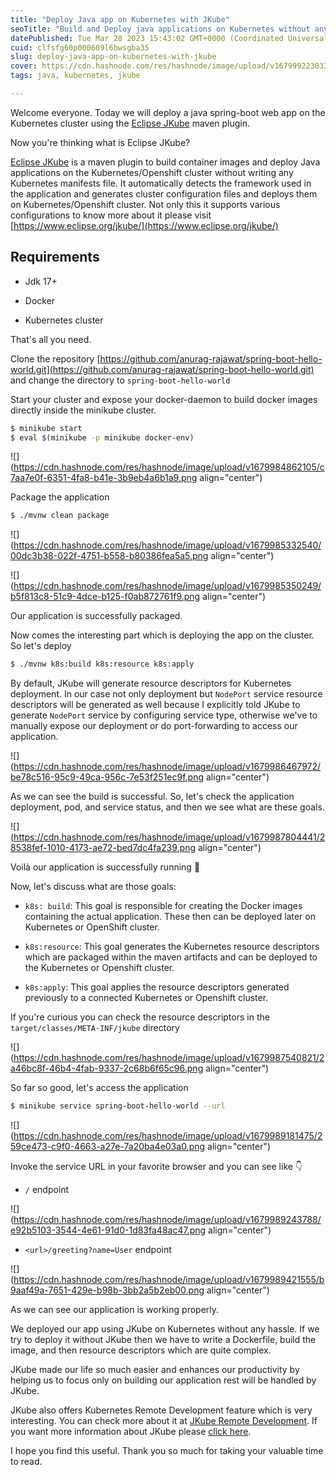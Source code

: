 ```yaml
---
title: "Deploy Java app on Kubernetes with JKube"
seoTitle: "Build and Deploy java applications on Kubernetes without any hassle"
datePublished: Tue Mar 28 2023 15:43:02 GMT+0000 (Coordinated Universal Time)
cuid: clfsfg60p000609l6bwsgba35
slug: deploy-java-app-on-kubernetes-with-jkube
cover: https://cdn.hashnode.com/res/hashnode/image/upload/v1679992230338/311eeeba-8c18-4c36-99d3-1f152abe2e27.png
tags: java, kubernetes, jkube

---
```


Welcome everyone. Today we will deploy a java spring-boot web app on the Kubernetes cluster using the [Eclipse JKube](https://github.com/eclipse/jkube) maven plugin.

Now you're thinking what is Eclipse JKube?

[Eclipse JKube](https://github.com/eclipse/jkube) is a maven plugin to build container images and deploy Java applications on the Kubernetes/Openshift cluster without writing any Kubernetes manifests file. It automatically detects the framework used in the application and generates cluster configuration files and deploys them on Kubernetes/Openshift cluster. Not only this it supports various configurations to know more about it please visit [https://www.eclipse.org/jkube/](https://www.eclipse.org/jkube/)

## Requirements

* Jdk 17+
    
* Docker
    
* Kubernetes cluster
    

That's all you need.

Clone the repository [https://github.com/anurag-rajawat/spring-boot-hello-world.git](https://github.com/anurag-rajawat/spring-boot-hello-world.git) and change the directory to `spring-boot-hello-world`

Start your cluster and expose your docker-daemon to build docker images directly inside the minikube cluster.

```bash
$ minikube start
$ eval $(minikube -p minikube docker-env)
```

![](https://cdn.hashnode.com/res/hashnode/image/upload/v1679984862105/c7aa7e0f-6351-4fa8-b41e-3b9eb4a6b1a9.png align="center")

Package the application

```bash
$ ./mvnw clean package
```

![](https://cdn.hashnode.com/res/hashnode/image/upload/v1679985332540/00dc3b38-022f-4751-b558-b80386fea5a5.png align="center")

![](https://cdn.hashnode.com/res/hashnode/image/upload/v1679985350249/b5f813c8-51c9-4dce-b125-f0ab872761f9.png align="center")

Our application is successfully packaged.

Now comes the interesting part which is deploying the app on the cluster. So let's deploy

```bash
$ ./mvnw k8s:build k8s:resource k8s:apply
```

By default, JKube will generate resource descriptors for Kubernetes deployment. In our case not only deployment but `NodePort` service resource descriptors will be generated as well because I explicitly told JKube to generate `NodePort` service by configuring service type, otherwise we've to manually expose our deployment or do port-forwarding to access our application.

![](https://cdn.hashnode.com/res/hashnode/image/upload/v1679986467972/be78c516-95c9-49ca-956c-7e53f251ec9f.png align="center")

As we can see the build is successful. So, let's check the application deployment, pod, and service status, and then we see what are these goals.

![](https://cdn.hashnode.com/res/hashnode/image/upload/v1679987804441/28538fef-1010-4173-ae72-bed7dc4fa239.png align="center")

Voilà our application is successfully running 🥳

Now, let's discuss what are those goals:

* `k8s: build`: This goal is responsible for creating the Docker images containing the actual application. These then can be deployed later on Kubernetes or OpenShift cluster.
    
* `k8s:resource`: This goal generates the Kubernetes resource descriptors which are packaged within the maven artifacts and can be deployed to the Kubernetes or Openshift cluster.
    
* `k8s:apply`: This goal applies the resource descriptors generated previously to a connected Kubernetes or Openshift cluster.
    

If you're curious you can check the resource descriptors in the `target/classes/META-INF/jkube` directory

![](https://cdn.hashnode.com/res/hashnode/image/upload/v1679987540821/2a46bc8f-46b4-4fab-9337-2c68b6f65c96.png align="center")

So far so good, let's access the application

```bash
$ minikube service spring-boot-hello-world --url
```

![](https://cdn.hashnode.com/res/hashnode/image/upload/v1679989181475/259ce473-c9f0-4663-a27e-7a20ba4e03a0.png align="center")

Invoke the service URL in your favorite browser and you can see like 👇

* `/` endpoint
    

![](https://cdn.hashnode.com/res/hashnode/image/upload/v1679989243788/e92b5103-3544-4e61-91d0-1d83fa48ac47.png align="center")

* `<url>/greeting?name=User` endpoint
    

![](https://cdn.hashnode.com/res/hashnode/image/upload/v1679989421555/b9aaf49a-7651-429e-b98b-3bb2a5b2eb00.png align="center")

As we can see our application is working properly.

We deployed our app using JKube on Kubernetes without any hassle. If we try to deploy it without JKube then we have to write a Dockerfile, build the image, and then resource descriptors which are quite complex.

JKube made our life so much easier and enhances our productivity by helping us to focus only on building our application rest will be handled by JKube.

JKube also offers Kubernetes Remote Development feature which is very interesting. You can check more about it at [JKube Remote Development](https://www.eclipse.org/jkube/docs/kubernetes-maven-plugin/#jkube:remote-dev). If you want more information about JKube please [click here](http://github.com/eclipse/jkube).

I hope you find this useful. Thank you so much for taking your valuable time to read.
